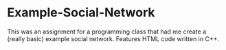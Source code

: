 # Example-Social-Network
This was an assignment for a programming class that had me create a (really basic) example social network. Features HTML code written in C++.
